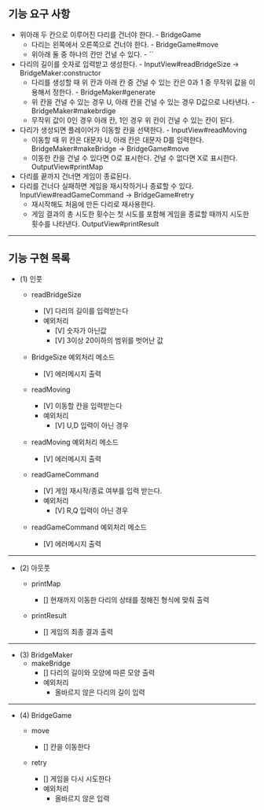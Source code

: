 ## 기능 요구 사항

- 위아래 두 칸으로 이루어진 다리를 건너야 한다. - BridgeGame
  - 다리는 왼쪽에서 오른쪽으로 건너야 한다. - BridgeGame#move
  - 위아래 둘 중 하나의 칸만 건널 수 있다. - ``
- 다리의 길이를 숫자로 입력받고 생성한다. - InputView#readBridgeSize -> BridgeMaker:constructor
  - 다리를 생성할 때 위 칸과 아래 칸 중 건널 수 있는 칸은 0과 1 중 무작위 값을 이용해서 정한다. - BridgeMaker#generate
  - 위 칸을 건널 수 있는 경우 U, 아래 칸을 건널 수 있는 경우 D값으로 나타낸다. - BridgeMaker#makebrdige
  - 무작위 값이 0인 경우 아래 칸, 1인 경우 위 칸이 건널 수 있는 칸이 된다.
- 다리가 생성되면 플레이어가 이동할 칸을 선택한다. - InputView#readMoving
  - 이동할 때 위 칸은 대문자 U, 아래 칸은 대문자 D를 입력한다. BridgeMaker#makeBridge -> BridgeGame#move
  - 이동한 칸을 건널 수 있다면 O로 표시한다. 건널 수 없다면 X로 표시한다. OutputView#printMap
- 다리를 끝까지 건너면 게임이 종료된다.
- 다리를 건너다 실패하면 게임을 재시작하거나 종료할 수 있다. InputView#readGameCommand -> BridgeGame#retry
  - 재시작해도 처음에 만든 다리로 재사용한다.
  - 게임 결과의 총 시도한 횟수는 첫 시도를 포함해 게임을 종료할 때까지 시도한 횟수를 나타낸다. OutputView#printResult
---

## 기능 구현 목록

- (1) 인풋
  - readBridgeSize
    - [V] 다리의 길이를 입력받는다
    - 예외처리
      - [V] 숫자가 아닌값
      - [V] 3이상 20이하의 범위를 벗어난 값
  - BridgeSize 예외처리 메소드
    - [V] 에러메시지 출력

  - readMoving
    - [V] 이동할 칸을 입력받는다
    - 예외처리
      - [V] U,D 입력이 아닌 경우
  - readMoving 예외처리 메소드
    - [V] 에러메시지 출력

  - readGameCommand
    - [V] 게임 재시작/종료 여부를 입력 받는다.
    - 예외처리
      - [V] R,Q 입력이 아닌 경우
  - readGameCommand 예외처리 메소드
    - [V] 에러메시지 출력
---
  - (2) 아웃풋
    - printMap
      - [] 현재까지 이동한 다리의 상태를 정해진 형식에 맞춰 출력
    
    - printResult
      - [] 게임의 최종 결과 출력
---
  - (3) BridgeMaker
    - makeBridge
      - [] 다리의 길이와 모양에 따른 모양 출력
      - 예외처리
        - 올바르지 않은 다리의 길이 입력
---
  - (4) BridgeGame
    - move
      - [] 칸을 이동한다
    
    - retry
      - [] 게임을 다시 시도한다
      - 예외처리
        - 올바르지 않은 입력
